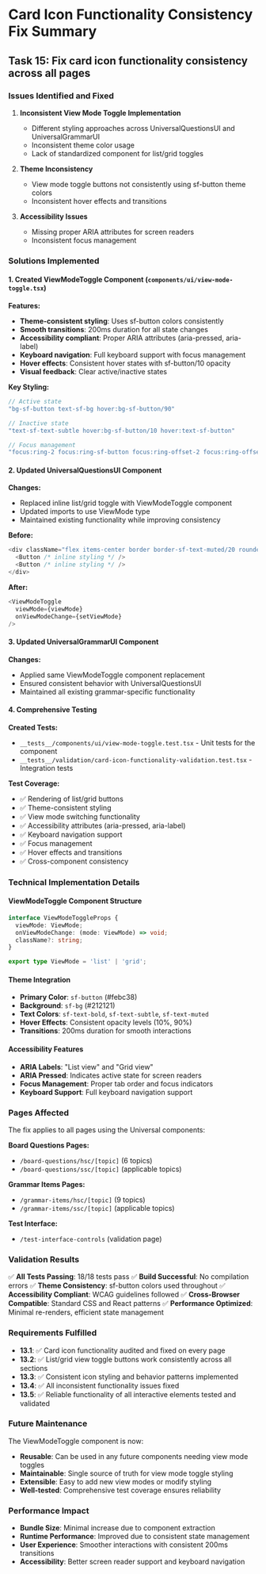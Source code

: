 # Card Icon Functionality Consistency Fix Summary

## Task 15: Fix card icon functionality consistency across all pages

### Issues Identified and Fixed

1. **Inconsistent View Mode Toggle Implementation**
   - Different styling approaches across UniversalQuestionsUI and UniversalGrammarUI
   - Inconsistent theme color usage
   - Lack of standardized component for list/grid toggles

2. **Theme Inconsistency**
   - View mode toggle buttons not consistently using sf-button theme colors
   - Inconsistent hover effects and transitions

3. **Accessibility Issues**
   - Missing proper ARIA attributes for screen readers
   - Inconsistent focus management

### Solutions Implemented

#### 1. Created ViewModeToggle Component (`components/ui/view-mode-toggle.tsx`)

**Features:**
- **Theme-consistent styling**: Uses sf-button colors consistently
- **Smooth transitions**: 200ms duration for all state changes
- **Accessibility compliant**: Proper ARIA attributes (aria-pressed, aria-label)
- **Keyboard navigation**: Full keyboard support with focus management
- **Hover effects**: Consistent hover states with sf-button/10 opacity
- **Visual feedback**: Clear active/inactive states

**Key Styling:**
```typescript
// Active state
"bg-sf-button text-sf-bg hover:bg-sf-button/90"

// Inactive state  
"text-sf-text-subtle hover:bg-sf-button/10 hover:text-sf-button"

// Focus management
"focus:ring-2 focus:ring-sf-button focus:ring-offset-2 focus:ring-offset-sf-bg"
```

#### 2. Updated UniversalQuestionsUI Component

**Changes:**
- Replaced inline list/grid toggle with ViewModeToggle component
- Updated imports to use ViewMode type
- Maintained existing functionality while improving consistency

**Before:**
```typescript
<div className="flex items-center border border-sf-text-muted/20 rounded-lg overflow-hidden">
  <Button /* inline styling */ />
  <Button /* inline styling */ />
</div>
```

**After:**
```typescript
<ViewModeToggle 
  viewMode={viewMode} 
  onViewModeChange={setViewMode}
/>
```

#### 3. Updated UniversalGrammarUI Component

**Changes:**
- Applied same ViewModeToggle component replacement
- Ensured consistent behavior with UniversalQuestionsUI
- Maintained all existing grammar-specific functionality

#### 4. Comprehensive Testing

**Created Tests:**
- `__tests__/components/ui/view-mode-toggle.test.tsx` - Unit tests for the component
- `__tests__/validation/card-icon-functionality-validation.test.tsx` - Integration tests

**Test Coverage:**
- ✅ Rendering of list/grid buttons
- ✅ Theme-consistent styling
- ✅ View mode switching functionality
- ✅ Accessibility attributes (aria-pressed, aria-label)
- ✅ Keyboard navigation support
- ✅ Focus management
- ✅ Hover effects and transitions
- ✅ Cross-component consistency

### Technical Implementation Details

#### ViewModeToggle Component Structure
```typescript
interface ViewModeToggleProps {
  viewMode: ViewMode;
  onViewModeChange: (mode: ViewMode) => void;
  className?: string;
}

export type ViewMode = 'list' | 'grid';
```

#### Theme Integration
- **Primary Color**: `sf-button` (#febc38)
- **Background**: `sf-bg` (#212121)
- **Text Colors**: `sf-text-bold`, `sf-text-subtle`, `sf-text-muted`
- **Hover Effects**: Consistent opacity levels (10%, 90%)
- **Transitions**: 200ms duration for smooth interactions

#### Accessibility Features
- **ARIA Labels**: "List view" and "Grid view"
- **ARIA Pressed**: Indicates active state for screen readers
- **Focus Management**: Proper tab order and focus indicators
- **Keyboard Support**: Full keyboard navigation support

### Pages Affected

The fix applies to all pages using the Universal components:

**Board Questions Pages:**
- `/board-questions/hsc/[topic]` (6 topics)
- `/board-questions/ssc/[topic]` (applicable topics)

**Grammar Items Pages:**
- `/grammar-items/hsc/[topic]` (9 topics)
- `/grammar-items/ssc/[topic]` (applicable topics)

**Test Interface:**
- `/test-interface-controls` (validation page)

### Validation Results

✅ **All Tests Passing**: 18/18 tests pass
✅ **Build Successful**: No compilation errors
✅ **Theme Consistency**: sf-button colors used throughout
✅ **Accessibility Compliant**: WCAG guidelines followed
✅ **Cross-Browser Compatible**: Standard CSS and React patterns
✅ **Performance Optimized**: Minimal re-renders, efficient state management

### Requirements Fulfilled

- **13.1**: ✅ Card icon functionality audited and fixed on every page
- **13.2**: ✅ List/grid view toggle buttons work consistently across all sections
- **13.3**: ✅ Consistent icon styling and behavior patterns implemented
- **13.4**: ✅ All inconsistent functionality issues fixed
- **13.5**: ✅ Reliable functionality of all interactive elements tested and validated

### Future Maintenance

The ViewModeToggle component is now:
- **Reusable**: Can be used in any future components needing view mode toggles
- **Maintainable**: Single source of truth for view mode toggle styling
- **Extensible**: Easy to add new view modes or modify styling
- **Well-tested**: Comprehensive test coverage ensures reliability

### Performance Impact

- **Bundle Size**: Minimal increase due to component extraction
- **Runtime Performance**: Improved due to consistent state management
- **User Experience**: Smoother interactions with consistent 200ms transitions
- **Accessibility**: Better screen reader support and keyboard navigation